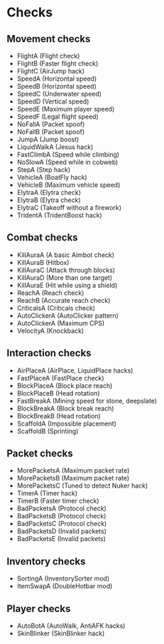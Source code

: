 # Checks

## Movement checks
* FlightA (Flight check)
* FlightB (Faster flight check)
* FlightC (AirJump hack)
* SpeedA (Horizontal speed)
* SpeedB (Horizontal speed)
* SpeedC (Underwater speed)
* SpeedD (Vertical speed)
* SpeedE (Maximum player speed)
* SpeedF (Legal flight speed)
* NoFallA (Packet spoof)
* NoFallB (Packet spoof)
* JumpA (Jump boost)
* LiquidWalkA (Jesus hack)
* FastClimbA (Speed while climbing)
* NoSlowA (Speed while in cobweb)
* StepA (Step hack)
* VehicleA (BoatFly hack)
* VehicleB (Maximum vehicle speed)
* ElytraA (Elytra check)
* ElytraB (Elytra check)
* ElytraC (Takeoff without a firework)
* TridentA (TridentBoost hack)

## Combat checks
* KillAuraA (A basic Aimbot check)
* KillAuraB (Hitbox)
* KillAuraC (Attack through blocks)
* KillAuraD (More than one target)
* KillAuraE (Hit while using a shield)
* ReachA (Reach check)
* ReachB (Accurate reach check)
* CriticalsA (Criticals check)
* AutoClickerA (AutoClicker pattern)
* AutoClickerA (Maximum CPS)
* VelocityA (Knockback)

## Interaction checks
* AirPlaceA (AirPlace, LiquidPlace hacks)
* FastPlaceA (FastPlace check)
* BlockPlaceA (Block place reach)
* BlockPlaceB (Head rotation)
* FastBreakA (Mining speed for stone, deepslate)
* BlockBreakA (Block break reach)
* BlockBreakB (Head rotation)
* ScaffoldA (Impossible placement)
* ScaffoldB (Sprinting)

## Packet checks
* MorePacketsA (Maximum packet rate)
* MorePacketsB (Maximum packet rate)
* MorePacketsC (Tuned to detect Nuker hack)
* TimerA (Timer hack)
* TimerB (Faster timer check)
* BadPacketsA (Protocol check)
* BadPacketsB (Protocol check)
* BadPacketsC (Protocol check)
* BadPacketsD (Invalid packets)
* BadPacketsE (Invalid packets)

## Inventory checks
* SortingA (InventorySorter mod)
* ItemSwapA (DoubleHotbar mod)

## Player checks
* AutoBotA (AutoWalk, AntiAFK hacks)
* SkinBlinker (SkinBlinker hack)
